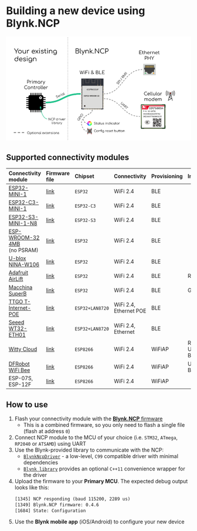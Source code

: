# Building a new device using Blynk.NCP

![Blynk.NCP connection](BlynkNCP.png)

## Supported connectivity modules

Connectivity module              | Firmware file               | Chipset         | Connectivity | Provisioning | Interaction
:--                              | :---                        | :---            | ---          | ---          | ---
[ESP32-MINI-1][10]               | [link][generic_esp32_4M]    | `ESP32`         | WiFi 2.4     | BLE          |
[ESP32-C3-MINI-1][10]            | [link][generic_esp32c3_4M]  | `ESP32-C3`      | WiFi 2.4     | BLE          |
[ESP32-S3-MINI-1-N8][10]         | [link][generic_esp32s3_8M]  | `ESP32-S3`      | WiFi 2.4     | BLE          |
[ESP-WROOM-32 4MB][10]<br>(no PSRAM)   | [link][generic_esp32_4M] | `ESP32`      | WiFi 2.4     | BLE          |
[U-blox NINA-W106][26]           | [link][generic_esp32_4M]    | `ESP32`         | WiFi 2.4     | BLE          |
[Adafruit AirLift][20]           | [link][generic_esp32_4M]    | `ESP32`         | WiFi 2.4     | BLE          | RGB LED
[Macchina SuperB][21]            | [link][generic_esp32_4M]    | `ESP32`         | WiFi 2.4     | BLE          | Green LED
[TTGO T-Internet-POE][22]        | [link][lilygo_poe]          | `ESP32+LAN8720` | WiFi 2.4, Ethernet POE | BLE    |
[Seeed WT32-ETH01][23]           | [link][wt32_eth01]          | `ESP32+LAN8720` | WiFi 2.4, Ethernet     | BLE    |
[Witty Cloud][24]                | [link][generic_esp8266_4M]  | `ESP8266`       | WiFi 2.4     | WiFiAP       | RGB LED, User Button
[DFRobot WiFi Bee][25]           | [link][generic_esp8266_4M]  | `ESP8266`       | WiFi 2.4     | WiFiAP       | User Button
ESP-07S, ESP-12F                 | [link][generic_esp8266_4M]  | `ESP8266`       | WiFi 2.4     | WiFiAP       |

## How to use

1. Flash your connectivity module with the [**Blynk.NCP** firmware](https://github.com/blynkkk/BlynkNcpDriver/releases/latest)
   - This is a combined firmware, so you only need to flash a single file (flash at address `0`)
2. Connect NCP module to the MCU of your choice (i.e. `STM32`, `ATmega`, `RP2040` or `ATSAMD`) using UART
3. Use the Blynk-provided library to communicate with the NCP:
   - [`BlynkNcpDriver`](https://github.com/blynkkk/BlynkNcpDriver) - a low-level, `C99` compatible driver with minimal dependencies
   - [`Blynk library`](https://github.com/blynkkk/blynk-library) provides an optional `C++11` convenience wrapper for the driver
4. Upload the firmware to your **Primary MCU**. The expected debug output looks like this:
    ```
    [1345] NCP responding (baud 115200, 2289 us)
    [1349] Blynk.NCP firmware: 0.4.6
    [1684] State: Configuration
    ```
5. Use the **Blynk mobile app** (iOS/Android) to configure your new device



[10]: https://www.espressif.com/en/products/modules

[20]: https://www.adafruit.com/product/4201
[21]: https://www.macchina.cc/catalog/m2-accessories/superb
[22]: https://www.lilygo.cc/products/t-internet-poe
[23]: https://www.seeedstudio.com/Ethernet-module-based-on-ESP32-series-WT32-ETH01-p-4736.html
[24]: https://protosupplies.com/product/esp8266-witty-cloud-esp-12f-wifi-module/
[25]: https://www.dfrobot.com/product-1279.html
[26]: https://www.u-blox.com/en/product/nina-w10-series-open-cpu

[generic_esp8266_4M]: https://github.com/blynkkk/BlynkNcpDriver/releases/latest/download/BlynkNCP_generic_esp8266_4M.flash.bin
[generic_esp32_4M]: https://github.com/blynkkk/BlynkNcpDriver/releases/latest/download/BlynkNCP_generic_esp32_4M.flash.bin
[generic_esp32c3_4M]: https://github.com/blynkkk/BlynkNcpDriver/releases/latest/download/BlynkNCP_generic_esp32c3_4M.flash.bin
[generic_esp32s3_8M]: https://github.com/blynkkk/BlynkNcpDriver/releases/latest/download/BlynkNCP_generic_esp32s3_8M.flash.bin
[lilygo_poe]: https://github.com/blynkkk/BlynkNcpDriver/releases/latest/download/BlynkNCP_lilygo_poe.flash.bin
[wt32_eth01]: https://github.com/blynkkk/BlynkNcpDriver/releases/latest/download/BlynkNCP_wt32_eth01.flash.bin
